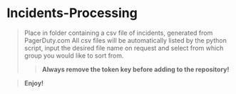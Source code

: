 # Incidents-Processing

> Place in folder containing a csv file of incidents, generated from PagerDuty.com
> All csv files will be automatically listed by the python script, input the desired
> file name on request and select from which group you would like to sort from.
>> **Always remove the token key before adding to the repository!**

> **Enjoy!**

